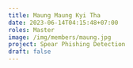 ```yaml
---
title: Maung Maung Kyi Tha
date: 2023-06-14T04:15:48+07:00
roles: Master
image: /img/members/maung.jpg
project: Spear Phishing Detection
draft: false
---
```




